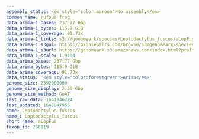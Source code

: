 ```yaml
---
assembly_status: <em style="color:maroon">No assembly</em>
common_name: rufous frog
data_arima-1_bases: 237.77 Gbp
data_arima-1_bytes: 115.9 GiB
data_arima-1_coverage: 91.73x
data_arima-1_links: s3://genomeark/species/Leptodactylus_fuscus/aLepFus1/genomic_data/arima/<br>
data_arima-1_s3gui: https://42basepairs.com/browse/s3/genomeark/species/Leptodactylus_fuscus/aLepFus1/genomic_data/arima/
data_arima-1_s3url: https://genomeark.s3.amazonaws.com/index.html?prefix=species/Leptodactylus_fuscus/aLepFus1/genomic_data/arima/
data_arima-1_scale: 1.9104
data_arima_bases: 237.77 Gbp
data_arima_bytes: 115.9 GiB
data_arima_coverage: 91.73x
data_status: '<em style="color:forestgreen">Arima</em>'
genome_size: 2592000000
genome_size_display: 2.59 Gbp
genome_size_method: GoAT
last_raw_data: 1641846724
last_updated: 1641847956
name: Leptodactylus fuscus
name_: Leptodactylus_fuscus
short_name: aLepFus
taxon_id: 238119
---
```

